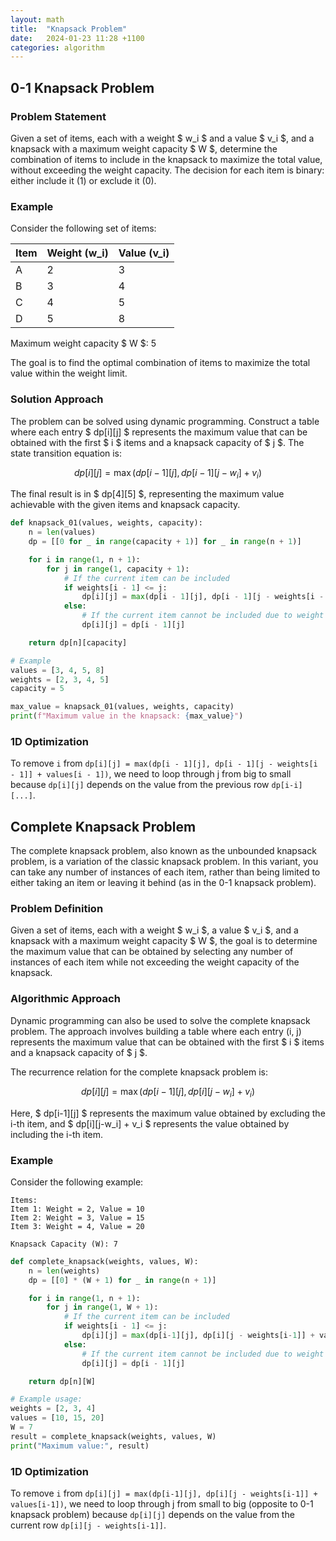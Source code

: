 ```yaml
---
layout: math
title:  "Knapsack Problem"
date:   2024-01-23 11:28 +1100
categories: algorithm
---
```


## 0-1 Knapsack Problem

### Problem Statement

Given a set of items, each with a weight $ w_i $ and a value $ v_i $, and a knapsack with a maximum weight capacity $ W $, determine the combination of items to include in the knapsack to maximize the total value, without exceeding the weight capacity. The decision for each item is binary: either include it (1) or exclude it (0).

### Example

Consider the following set of items:

| Item | Weight (w_i) | Value (v_i) |
| ---- | ------------ | ----------- |
| A    | 2            | 3           |
| B    | 3            | 4           |
| C    | 4            | 5           |
| D    | 5            | 8           |

Maximum weight capacity $ W $: 5

The goal is to find the optimal combination of items to maximize the total value within the weight limit.

### Solution Approach

The problem can be solved using dynamic programming. Construct a table where each entry $ dp[i][j] $ represents the maximum value that can be obtained with the first $ i $ items and a knapsack capacity of $ j $. The state transition equation is:

$$
dp[i][j] = \max(dp[i-1][j], dp[i-1][j - w_i] + v_i)
$$

The final result is in $ dp[4][5] $, representing the maximum value achievable with the given items and knapsack capacity.

```python
def knapsack_01(values, weights, capacity):
    n = len(values)
    dp = [[0 for _ in range(capacity + 1)] for _ in range(n + 1)]

    for i in range(1, n + 1):
        for j in range(1, capacity + 1):
            # If the current item can be included
            if weights[i - 1] <= j:
                dp[i][j] = max(dp[i - 1][j], dp[i - 1][j - weights[i - 1]] + values[i - 1])
            else:
                # If the current item cannot be included due to weight constraint
                dp[i][j] = dp[i - 1][j]

    return dp[n][capacity]

# Example
values = [3, 4, 5, 8]
weights = [2, 3, 4, 5]
capacity = 5

max_value = knapsack_01(values, weights, capacity)
print(f"Maximum value in the knapsack: {max_value}")
```

### 1D Optimization

To remove `i` from `dp[i][j] = max(dp[i - 1][j], dp[i - 1][j - weights[i - 1]] + values[i - 1])`, we need to loop through j from big to small because `dp[i][j]` depends on the value from the previous row `dp[i-i][...]`.

## Complete Knapsack Problem

The complete knapsack problem, also known as the unbounded knapsack problem, is a variation of the classic knapsack problem. In this variant, you can take any number of instances of each item, rather than being limited to either taking an item or leaving it behind (as in the 0-1 knapsack problem).

### Problem Definition

Given a set of items, each with a weight $ w_i $, a value $ v_i $, and a knapsack with a maximum weight capacity $ W $, the goal is to determine the maximum value that can be obtained by selecting any number of instances of each item while not exceeding the weight capacity of the knapsack.

### Algorithmic Approach

Dynamic programming can also be used to solve the complete knapsack problem. The approach involves building a table where each entry (i, j) represents the maximum value that can be obtained with the first $ i $ items and a knapsack capacity of $ j $.

The recurrence relation for the complete knapsack problem is:

$$
dp[i][j] = \max(dp[i-1][j], dp[i][j-w_i] + v_i)
$$

Here, $ dp[i-1][j] $ represents the maximum value obtained by excluding the i-th item, and $ dp[i][j-w_i] + v_i $ represents the value obtained by including the i-th item.

### Example

Consider the following example:

```plaintext
Items:
Item 1: Weight = 2, Value = 10
Item 2: Weight = 3, Value = 15
Item 3: Weight = 4, Value = 20

Knapsack Capacity (W): 7
```

```python
def complete_knapsack(weights, values, W):
    n = len(weights)
    dp = [[0] * (W + 1) for _ in range(n + 1)]

    for i in range(1, n + 1):
        for j in range(1, W + 1):
            # If the current item can be included
            if weights[i - 1] <= j:
                dp[i][j] = max(dp[i-1][j], dp[i][j - weights[i-1]] + values[i-1])
            else:
                # If the current item cannot be included due to weight constraint
                dp[i][j] = dp[i - 1][j]

    return dp[n][W]

# Example usage:
weights = [2, 3, 4]
values = [10, 15, 20]
W = 7
result = complete_knapsack(weights, values, W)
print("Maximum value:", result)
```

### 1D Optimization

To remove `i` from `dp[i][j] = max(dp[i-1][j], dp[i][j - weights[i-1]] + values[i-1])`, we need to loop through j from small to big (opposite to 0-1 knapsack problem) because `dp[i][j]` depends on the value from the current row `dp[i][j - weights[i-1]]`.